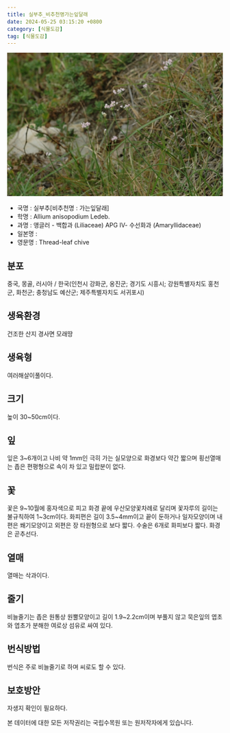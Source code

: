 ```yaml
---
title: 실부추_비추천명가는잎달래
date: 2024-05-25 03:15:20 +0800
category: [식물도감]
tag: [식물도감]
---
```




![실부추[비추천명 : 가는잎달래]](/assets/img/fileUpload/plants/basic/Liliaceae/Allium/8645/8645_2_th2.JPG)
- 국명 : 실부추[비추천명 : 가는잎달래]
- 학명 : Allium anisopodium Ledeb.
- 과명 : 앵글러 - 백합과 (Liliaceae) APG Ⅳ- 수선화과 (Amaryllidaceae)
- 일본명 : 
- 영문명 : Thread-leaf chive


## 분포
중국, 몽골, 러시아 / 한국(인천시 강화군, 옹진군; 경기도 시흥시; 강원특별자치도 홍천군, 화천군; 충청남도 예산군; 제주특별자치도 서귀포시) 
## 생육환경
건조한 산지 경사면 모래땅
## 생육형
여러해살이풀이다.
## 크기
높이 30~50cm이다.
## 잎
잎은 3~6개이고 나비 약 1mm인 극히 가는 실모양으로 화경보다 약간 짧으며 횡선열매는 좁은 편평형으로 속이 차 있고 밀랍분이 없다.
## 꽃
꽃은 9~10월에 홍자색으로 피고 화경 끝에 우산모양꽃차례로 달리며 꽃자루의 길이는 불규칙하여 1~3cm이다. 화피편은 길이 3.5~4mm이고 끝이 둔하거나 일자모양이며 내편은 쐐기모양이고 외편은 장 타원형으로 보다 짧다. 수술은 6개로 화피보다 짧다. 화경은 곧추선다.
## 열매
열매는 삭과이다.
## 줄기
비늘줄기는 좁은 원통상 원뿔모양이고 길이 1.9~2.2cm이며 부풀지 않고 묵은잎의 엽초와 엽초가 분해한 여로상 섬유로 싸여 있다.
## 번식방법
번식은 주로 비늘줄기로 하며 씨로도 할 수 있다. 
## 보호방안
자생지 확인이 필요하다.






본 데이터에 대한 모든 저작권리는 국립수목원 또는 원저작자에게 있습니다.
